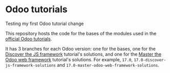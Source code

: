 # Odoo tutorials
Testing my first Odoo tutorial change

This repository hosts the code for the bases of the modules used in the
[official Odoo tutorials](https://www.odoo.com/documentation/latest/developer/tutorials.html).

It has 3 branches for each Odoo version: one for the bases, one for the
[Discover the JS framework](https://www.odoo.com/documentation/latest/developer/tutorials/discover_js_framework.html)
tutorial's solutions, and one for the
[Master the Odoo web framework](https://www.odoo.com/documentation/latest/developer/tutorials/master_odoo_web_framework.html)
tutorial's solutions. For example, `17.0`, `17.0-discover-js-framework-solutions` and
`17.0-master-odoo-web-framework-solutions`.
